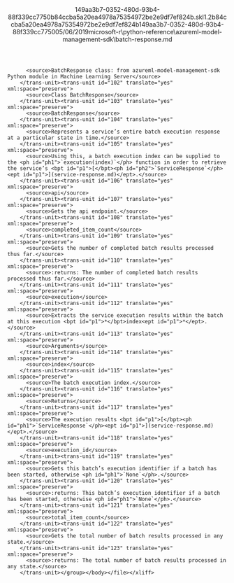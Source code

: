 <?xml version="1.0"?><xliff version="1.2" xmlns="urn:oasis:names:tc:xliff:document:1.2" xmlns:xsi="http://www.w3.org/2001/XMLSchema-instance" xsi:schemaLocation="urn:oasis:names:tc:xliff:document:1.2 xliff-core-1.2-transitional.xsd"><file datatype="xml" original="batch-response.md" source-language="en-US" target-language="en-US"><header><tool tool-id="mdxliff" tool-name="mdxliff" tool-version="1.0-1931010" tool-company="Microsoft" /><xliffext:skl_file_name xmlns:xliffext="urn:microsoft:content:schema:xliffextensions">149aa3b7-0352-480d-93b4-88f339cc7750b84ccba5a20ea4978a75354972be2e9df7ef824b.skl</xliffext:skl_file_name><xliffext:version xmlns:xliffext="urn:microsoft:content:schema:xliffextensions">1.2</xliffext:version><xliffext:ms.openlocfilehash xmlns:xliffext="urn:microsoft:content:schema:xliffextensions">b84ccba5a20ea4978a75354972be2e9df7ef824b</xliffext:ms.openlocfilehash><xliffext:ms.sourcegitcommit xmlns:xliffext="urn:microsoft:content:schema:xliffextensions">149aa3b7-0352-480d-93b4-88f339cc7750</xliffext:ms.sourcegitcommit><xliffext:ms.lasthandoff xmlns:xliffext="urn:microsoft:content:schema:xliffextensions">05/06/2019</xliffext:ms.lasthandoff><xliffext:ms.openlocfilepath xmlns:xliffext="urn:microsoft:content:schema:xliffextensions">microsoft-r\python-reference\azureml-model-management-sdk\batch-response.md</xliffext:ms.openlocfilepath></header><body><group id="content" extype="content"><trans-unit id="101" translate="yes" xml:space="preserve" restype="x-metadata">
          <source>BatchResponse class: from azureml-model-management-sdk Python module in Machine Learning Server</source>
        </trans-unit><trans-unit id="102" translate="yes" xml:space="preserve">
          <source>Class BatchResponse</source>
        </trans-unit><trans-unit id="103" translate="yes" xml:space="preserve">
          <source>BatchResponse</source>
        </trans-unit><trans-unit id="104" translate="yes" xml:space="preserve">
          <source>Represents a service’s entire batch execution response at a particular state in time.</source>
        </trans-unit><trans-unit id="105" translate="yes" xml:space="preserve">
          <source>Using this, a batch execution index can be supplied to the <ph id="ph1">`execution(index)`</ph> function in order to retrieve the service’s <bpt id="p1">[</bpt><ph id="ph2">`ServiceResponse`</ph><ept id="p1">](service-response.md)</ept>.</source>
        </trans-unit><trans-unit id="106" translate="yes" xml:space="preserve">
          <source>api</source>
        </trans-unit><trans-unit id="107" translate="yes" xml:space="preserve">
          <source>Gets the api endpoint.</source>
        </trans-unit><trans-unit id="108" translate="yes" xml:space="preserve">
          <source>completed_item_count</source>
        </trans-unit><trans-unit id="109" translate="yes" xml:space="preserve">
          <source>Gets the number of completed batch results processed thus far.</source>
        </trans-unit><trans-unit id="110" translate="yes" xml:space="preserve">
          <source>:returns: The number of completed batch results processed thus far.</source>
        </trans-unit><trans-unit id="111" translate="yes" xml:space="preserve">
          <source>execution</source>
        </trans-unit><trans-unit id="112" translate="yes" xml:space="preserve">
          <source>Extracts the service execution results within the batch at this execution <bpt id="p1">*</bpt>index<ept id="p1">*</ept>.</source>
        </trans-unit><trans-unit id="113" translate="yes" xml:space="preserve">
          <source>Arguments</source>
        </trans-unit><trans-unit id="114" translate="yes" xml:space="preserve">
          <source>index</source>
        </trans-unit><trans-unit id="115" translate="yes" xml:space="preserve">
          <source>The batch execution index.</source>
        </trans-unit><trans-unit id="116" translate="yes" xml:space="preserve">
          <source>Returns</source>
        </trans-unit><trans-unit id="117" translate="yes" xml:space="preserve">
          <source>The execution results <bpt id="p1">[</bpt><ph id="ph1">`ServiceResponse`</ph><ept id="p1">](service-response.md)</ept>.</source>
        </trans-unit><trans-unit id="118" translate="yes" xml:space="preserve">
          <source>execution_id</source>
        </trans-unit><trans-unit id="119" translate="yes" xml:space="preserve">
          <source>Gets this batch’s execution identifier if a batch has been started, otherwise <ph id="ph1">`None`</ph>.</source>
        </trans-unit><trans-unit id="120" translate="yes" xml:space="preserve">
          <source>:returns: This batch’s execution identifier if a batch has been started, otherwise <ph id="ph1">`None`</ph>.</source>
        </trans-unit><trans-unit id="121" translate="yes" xml:space="preserve">
          <source>total_item_count</source>
        </trans-unit><trans-unit id="122" translate="yes" xml:space="preserve">
          <source>Gets the total number of batch results processed in any state.</source>
        </trans-unit><trans-unit id="123" translate="yes" xml:space="preserve">
          <source>:returns: The total number of batch results processed in any state.</source>
        </trans-unit></group></body></file></xliff>
